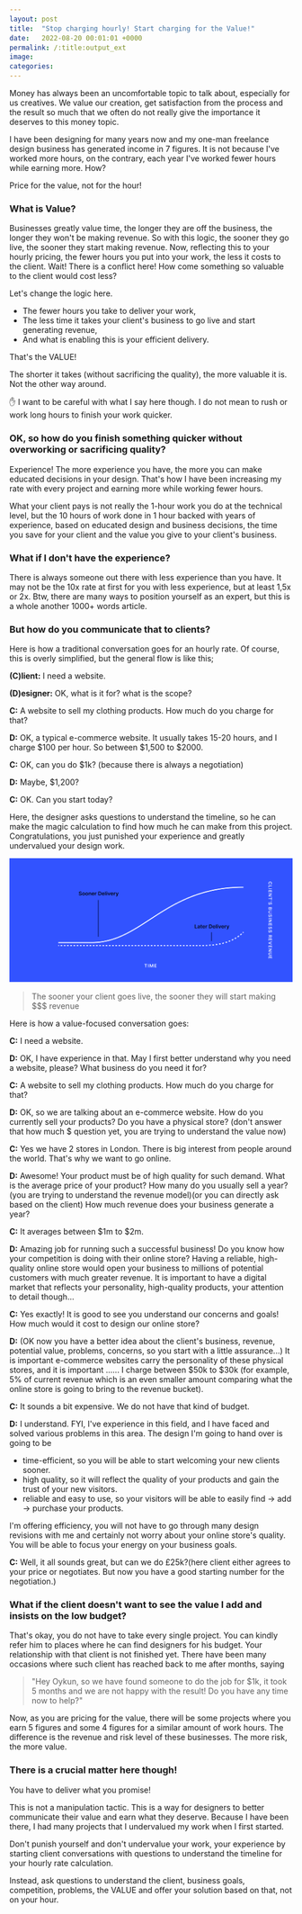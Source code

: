 ```yaml
---
layout: post
title:  "Stop charging hourly! Start charging for the Value!"
date:   2022-08-20 00:01:01 +0000
permalink: /:title:output_ext
image: 
categories: 
---
```



<div class="max-width">
<p>Money has always been an uncomfortable topic to talk about, especially for us creatives. We value our creation, get satisfaction from the process and the result so much that we often do not really give the importance it deserves to this money topic.</p>

<p>I have been designing for many years now and my one-man freelance design business has generated income in 7 figures. It is not because I've worked more hours, on the contrary, each year I've worked fewer hours while earning more. How?</p>

<p>Price for the value, not for the hour!</p>

<h3>What is Value?</h3>
<p>Businesses greatly value time, the longer they are off the business, the longer they won't be making revenue. So with this logic, the sooner they go live, the sooner they start making revenue. Now, reflecting this to your hourly pricing, the fewer hours you put into your work, the less it costs to the client. Wait! There is a conflict here! How come something so valuable to the client would cost less?</p>

<p>Let's change the logic here.</p>
<ul>
<li>The fewer hours you take to deliver your work,</li>
<li>The less time it takes your client's business to go live and start generating revenue,</li>
<li>And what is enabling this is your efficient delivery.</li>
</ul>
<p>That's the VALUE!</p>

<p>The shorter it takes (without sacrificing the quality), the more valuable it is. Not the other way around.</p>

<p>✋ I want to be careful with what I say here though. I do not mean to rush or work long hours to finish your work quicker.</p>

<h3>OK, so how do you finish something quicker without overworking or sacrificing quality?</h3>
<p>Experience! The more experience you have, the more you can make educated decisions in your design. That's how I have been increasing my rate with every project and earning more while working fewer hours.</p>

<p>What your client pays is not really the 1-hour work you do at the technical level, but the 10 hours of work done in 1 hour backed with years of experience, based on educated design and business decisions, the time you save for your client and the value you give to your client's business.</p>

<h3>What if I don't have the experience?</h3>
<p>There is always someone out there with less experience than you have. It may not be the 10x rate at first for you with less experience, but at least 1,5x or 2x. Btw, there are many ways to position yourself as an expert, but this is a whole another 1000+ words article.</p>

<h3>But how do you communicate that to clients?</h3>
<p>Here is how a traditional conversation goes for an hourly rate. Of course, this is overly simplified, but the general flow is like this;</p>

<p><strong>(C)lient:</strong> I need a website.</p>
<p><strong>(D)esigner:</strong> OK, what is it for? what is the scope?</p>
<p><strong>C:</strong> A website to sell my clothing products. How much do you charge for that?</p>
<p><strong>D:</strong> OK, a typical e-commerce website. It usually takes 15-20 hours, and I charge $100 per hour. So between $1,500 to $2000.</p>
<p><strong>C:</strong> OK, can you do $1k? (because there is always a negotiation)</p>
<p><strong>D:</strong> Maybe, $1,200?</p>
<p><strong>C:</strong> OK. Can you start today?</p>

<p>Here, the designer asks questions to understand the timeline, so he can make the magic calculation to find how much he can make from this project. Congratulations, you just punished your experience and greatly undervalued your design work.</p>

<img src="/assets/timevalue.png" alt="Time Value" />
<blockquote>
<p>The sooner your client goes live, the sooner they will start making $$$ revenue</p>
</blockquote>

<p>Here is how a value-focused conversation goes:</p>

<p><strong>C:</strong> I need a website.</p>
<p><strong>D:</strong> OK, I have experience in that. May I first better understand why you need a website, please? What business do you need it for?</p>
<p><strong>C:</strong> A website to sell my clothing products. How much do you charge for that?</p>
<p><strong>D:</strong> OK, so we are talking about an e-commerce website. How do you currently sell your products? Do you have a physical store? (don't answer that how much $ question yet, you are trying to understand the value now)</p>
<p><strong>C:</strong> Yes we have 2 stores in London. There is big interest from people around the world. That's why we want to go online.</p>
<p><strong>D:</strong> Awesome! Your product must be of high quality for such demand. What is the average price of your product? How many do you usually sell a year? (you are trying to understand the revenue model)(or you can directly ask based on the client) How much revenue does your business generate a year?</p>
<p><strong>C:</strong> It averages between $1m to $2m.</p>
<p><strong>D:</strong> Amazing job for running such a successful business! Do you know how your competition is doing with their online store? Having a reliable, high-quality online store would open your business to millions of potential customers with much greater revenue. It is important to have a digital market that reflects your personality, high-quality products, your attention to detail though...</p>
<p><strong>C:</strong> Yes exactly! It is good to see you understand our concerns and goals! How much would it cost to design our online store?</p>
<p><strong>D:</strong> (OK now you have a better idea about the client's business, revenue, potential value, problems, concerns, so you start with a little assurance...) It is important e-commerce websites carry the personality of these physical stores, and it is important ...... I charge between $50k to $30k (for example, 5% of current revenue which is an even smaller amount comparing what the online store is going to bring to the revenue bucket).</p>
<p><strong>C:</strong> It sounds a bit expensive. We do not have that kind of budget.</p>
<p><strong>D:</strong> I understand. FYI, I've experience in this field, and I have faced and solved various problems in this area. The design I'm going to hand over is going to be</p>
<ul>
<li>time-efficient, so you will be able to start welcoming your new clients sooner.</li>
<li>high quality, so it will reflect the quality of your products and gain the trust of your new visitors.</li>
<li>reliable and easy to use, so your visitors will be able to easily find → add → purchase your products.</li>
</ul>
<p>I'm offering efficiency, you will not have to go through many design revisions with me and certainly not worry about your online store's quality. You will be able to focus your energy on your business goals.</p>
<p><strong>C:</strong> Well, it all sounds great, but can we do £25k?(here client either agrees to your price or negotiates. But now you have a good starting number for the negotiation.)</p>

<h3>What if the client doesn't want to see the value I add and insists on the low budget?</h3>
<p>That's okay, you do not have to take every single project. You can kindly refer him to places where he can find designers for his budget. Your relationship with that client is not finished yet. There have been many occasions where such client has reached back to me after months, saying</p>

<blockquote>
<p>"Hey Oykun, so we have found someone to do the job for $1k, it took 5 months and we are not happy with the result! Do you have any time now to help?"</p>
</blockquote>

<p>Now, as you are pricing for the value, there will be some projects where you earn 5 figures and some 4 figures for a similar amount of work hours. The difference is the revenue and risk level of these businesses. The more risk, the more value.</p>

<h3>There is a crucial matter here though!</h3>
<p>You have to deliver what you promise!</p>

<p>This is not a manipulation tactic. This is a way for designers to better communicate their value and earn what they deserve. Because I have been there, I had many projects that I undervalued my work when I first started.</p>

<p>Don't punish yourself and don't undervalue your work, your experience by starting client conversations with questions to understand the timeline for your hourly rate calculation.</p>

<p>Instead, ask questions to understand the client, business goals, competition, problems, the VALUE and offer your solution based on that, not on your hour.</p>
</div>